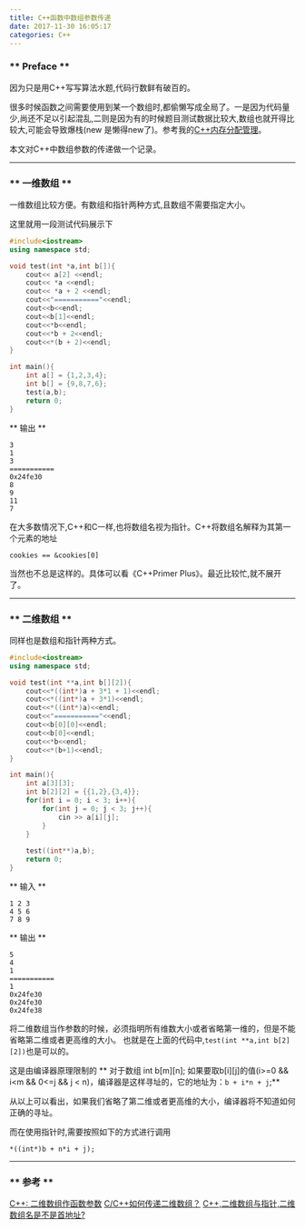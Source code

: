 ```yaml
---
title: C++函数中数组参数传递
date: 2017-11-30 16:05:17
categories: C++
---
```


### ** Preface **

因为只是用C++写写算法水题,代码行数鲜有破百的。

很多时候函数之间需要使用到某一个数组时,都偷懒写成全局了。一是因为代码量少,尚还不足以引起混乱,二则是因为有的时候题目测试数据比较大,数组也就开得比较大,可能会导致爆栈(new 是懒得new了)。参考我的[C++内存分配管理](http://www.sail.name/2017/11/11/memory-allocation-of-C++/)。

本文对C++中数组参数的传递做一个记录。

************

### ** 一维数组 **

一维数组比较方便。有数组和指针两种方式,且数组不需要指定大小。

这里就用一段测试代码展示下

```C++
#include<iostream>
using namespace std;

void test(int *a,int b[]){
	cout<< a[2] <<endl;
	cout<< *a <<endl;
	cout<< *a + 2 <<endl;
	cout<<"==========="<<endl;
	cout<<b<<endl;
	cout<<b[1]<<endl;
	cout<<*b<<endl;
	cout<<*b + 2<<endl;
	cout<<*(b + 2)<<endl;
}

int main(){
	int a[] = {1,2,3,4};
	int b[] = {9,8,7,6};
	test(a,b);
	return 0;
}

```

** 输出 **

```
3
1
3
===========
0x24fe30
8
9
11
7
```

在大多数情况下,C++和C一样,也将数组名视为指针。C++将数组名解释为其第一个元素的地址

`cookies == &cookies[0]`


当然也不总是这样的。具体可以看《C++Primer Plus》。最近比较忙,就不展开了。

*************

### ** 二维数组 **

同样也是数组和指针两种方式。

```C++
#include<iostream>
using namespace std;

void test(int **a,int b[][2]){
	cout<<*((int*)a + 3*1 + 1)<<endl;
	cout<<*((int*)a + 3*1)<<endl;
	cout<<*((int*)a)<<endl;
	cout<<"==========="<<endl;
	cout<<b[0][0]<<endl;
	cout<<b[0]<<endl;
	cout<<*b<<endl;
	cout<<*(b+1)<<endl;
} 

int main(){
	int a[3][3];
	int b[2][2] = {{1,2},{3,4}};
	for(int i = 0; i < 3; i++){
		for(int j = 0; j < 3; j++){
			cin >> a[i][j];
		}
	}
	
	test((int**)a,b);
	return 0;
} 
```
** 输入 **

```
1 2 3
4 5 6
7 8 9
```

** 输出 **

```
5
4
1
===========
1
0x24fe30
0x24fe30
0x24fe38
```

将二维数组当作参数的时候，必须指明所有维数大小或者省略第一维的，但是不能省略第二维或者更高维的大小。
也就是在上面的代码中,`test(int **a,int b[2][2])`也是可以的。


这是由编译器原理限制的
** 对于数组 int b[m][n]; 如果要取b[i][j]的值(i>=0 && i<m && 0<=j && j < n)，编译器是这样寻址的，它的地址为：`b + i*n + j`;**

从以上可以看出，如果我们省略了第二维或者更高维的大小，编译器将不知道如何正确的寻址。

而在使用指针时,需要按照如下的方式进行调用

`*((int*)b + n*i + j);`

***********
### ** 参考 **

[C++: 二维数组作函数参数](http://blog.csdn.net/hanpingliang/article/details/3380351)
[C/C++如何传递二维数组？](http://blog.csdn.net/liyongbao1988/article/details/7463481)
[C++,二维数组与指针,二维数组名是不是首地址?](http://blog.csdn.net/sergery/article/details/8046665#reply)


